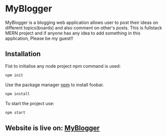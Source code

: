 # MyBlogger
MyBlogger is a blogging web application allows user to post their ideas on different topics(boards) and also comment on other's posts.
This is fullstack MERN project and if anyone has any idea to add something in this application, Please be my guest!!

## Installation

Fist to initialise any node project npm command is used:
```bash
npm init
```

Use the package manager [npm](https://www.npmjs.com/package/install) to install foobar.
```bash
npm install
```

To start the project use:
```bash
npm start
```
## Website is live on: [MyBlogger](https://mybloggerdaksh.netlify.app/)
